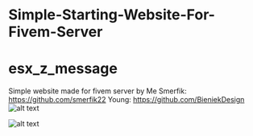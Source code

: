 # Simple-Starting-Website-For-Fivem-Server
# esx_z_message
Simple website made for fivem server by
Me
Smerfik: https://github.com/smerfik22
Young: https://github.com/BieniekDesign
![alt text](https://i.imgur.com/a/mxJ9QDp.png)

![alt text](https://i.imgur.com/a/3Zvox9p.png)
